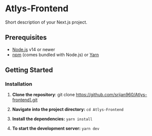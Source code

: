 # Atlys-Frontend

Short description of your Next.js project.

## Prerequisites

- [Node.js](https://nodejs.org/) v14 or newer
- [npm](https://www.npmjs.com/get-npm) (comes bundled with Node.js) or [Yarn](https://yarnpkg.com/)

## Getting Started

### Installation

1. **Clone the repository**:
   git clone https://github.com/srijan960/Atlys-frontend].git

2. **Navigate into the project directory:**
`cd Atlys-Frontend`

3. **Install the dependencies:**
`yarn install`

4. **To start the development server:**
`yarn dev`
